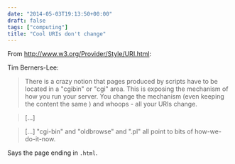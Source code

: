 ```yaml
---
date: "2014-05-03T19:13:50+00:00"
draft: false
tags: ["computing"]
title: "Cool URIs don't change"
---
```

From http://www.w3.org/Provider/Style/URI.html:


Tim Berners-Lee:

>There is a crazy notion that pages produced by scripts have to be located in a "cgibin" or "cgi" area. This is exposing the mechanism of how you run your server. You change the mechanism (even keeping the content the same ) and whoops - all your URIs change.

>[...]

>[...] "cgi-bin" and "oldbrowse" and ".pl" all point to bits of how-we-do-it-now.

Says the page ending in `.html`.
